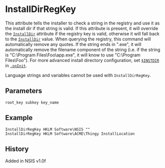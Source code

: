 # InstallDirRegKey

This attribute tells the installer to check a string in the registry and use it as the install dir if that string is valid. If this attribute is present, it will override the [`InstallDir`][1] attribute if the registry key is valid, otherwise it will fall back to the [`InstallDir`][1] value. When querying the registry, this command will automatically remove any quotes. If the string ends in ".exe", it will automatically remove the filename component of the string (i.e. if the string is "C:\\Program Files\\Foo\\app.exe", it will know to use "C:\\Program Files\\Foo"). For more advanced install directory configuration, set [`$INSTDIR`][2] in [`.onInit`][3].

Language strings and variables cannot be used with `InstallDirRegKey`.

## Parameters

    root_key subkey key_name

## Example

	InstallDirRegKey HKLM Software\NSIS ""
	InstallDirRegKey HKLM Software\ACME\Thingy InstallLocation

## History

Added in NSIS v1.0f

[1]: InstallDir.md
[2]: ../Variables/INSTDIR.md
[3]: ../Callbacks/onInit.md